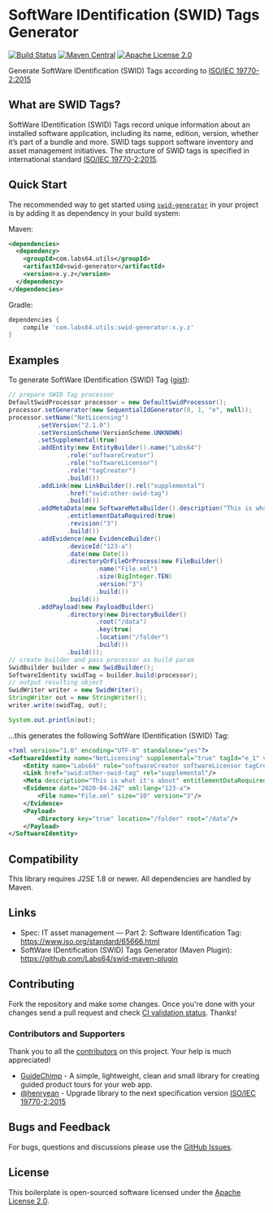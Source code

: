 # SoftWare IDentification (SWID) Tags Generator

[![Build Status](https://travis-ci.org/Labs64/swid-generator.svg)](https://travis-ci.org/Labs64/swid-generator)
[![Maven Central](https://maven-badges.herokuapp.com/maven-central/com.labs64.utils/swid-generator/badge.svg?style=flat)](https://maven-badges.herokuapp.com/maven-central/com.labs64.utils/swid-generator)
[![Apache License 2.0](https://img.shields.io/badge/License-Apache%202.0-blue.svg)](https://github.com/Labs64/GuideChimp/blob/master/LICENSE)

Generate SoftWare IDentification (SWID) Tags according to [ISO/IEC 19770-2:2015](https://www.iso.org/standard/65666.html)

## What are SWID Tags?

SoftWare IDentification (SWID) Tags record unique information about an installed software application, including its name, edition, version, whether it’s part of a bundle and more. SWID tags support software inventory and asset management initiatives. The structure of SWID tags is specified in international standard [ISO/IEC 19770-2:2015](https://www.iso.org/standard/65666.html).

## Quick Start

The recommended way to get started using [`swid-generator`](https://maven-badges.herokuapp.com/maven-central/com.labs64.utils/swid-generator) in your project is by adding it as dependency in your build system:

Maven:
```xml
<dependencies>
  <dependency>
    <groupId>com.labs64.utils</groupId>
    <artifactId>swid-generator</artifactId>
    <version>x.y.z</version>
  </dependency>
</dependencies>
```
Gradle:
```gradle
dependencies {
    compile 'com.labs64.utils:swid-generator:x.y.z'
}
```


## Examples

To generate SoftWare IDentification (SWID) Tag ([gist](https://gist.github.com/henryean/df736f2e044c6222c3784edd02c1b91d)):
```java
// prepare SWID Tag processor
DefaultSwidProcessor processor = new DefaultSwidProcessor();
processor.setGenerator(new SequentialIdGenerator(0, 1, "e", null));
processor.setName("NetLicensing")
        .setVersion("2.1.0")
        .setVersionScheme(VersionScheme.UNKNOWN)
        .setSupplemental(true)
        .addEntity(new EntityBuilder().name("Labs64")
                .role("softwareCreator")
                .role("softwareLicensor")
                .role("tagCreator")
                .build())
        .addLink(new LinkBuilder().rel("supplemental")
                .href("swid:other-swid-tag")
                .build())
        .addMetaData(new SoftwareMetaBuilder().description("This is what it's about")
                .entitlementDataRequired(true)
                .revision("3")
                .build())
        .addEvidence(new EvidenceBuilder()
                .deviceId("123-a")
                .date(new Date())
                .directoryOrFileOrProcess(new FileBuilder()
                        .name("File.xml")
                        .size(BigInteger.TEN)
                        .version("3")
                        .build())
                .build())
        .addPayload(new PayloadBuilder()
                .directory(new DirectoryBuilder()
                        .root("/data")
                        .key(true)
                        .location("/folder")
                        .build())
                .build());
// create builder and pass processor as build param
SwidBuilder builder = new SwidBuilder();
SoftwareIdentity swidTag = builder.build(processor);
// output resulting object
SwidWriter writer = new SwidWriter();
StringWriter out = new StringWriter();
writer.write(swidTag, out);

System.out.println(out);
```

...this generates the following SoftWare IDentification (SWID) Tag:
```xml
<?xml version="1.0" encoding="UTF-8" standalone="yes"?>
<SoftwareIdentity name="NetLicensing" supplemental="true" tagId="e_1" version="2.1.0" versionScheme="unknown" xmlns="http://standards.iso.org/iso/19770/-2/2014-DIS/schema.xsd" xmlns:ns2="http://www.w3.org/2000/09/xmldsig#">
    <Entity name="Labs64" role="softwareCreator softwareLicensor tagCreator"/>
    <Link href="swid:other-swid-tag" rel="supplemental"/>
    <Meta description="This is what it's about" entitlementDataRequired="true" revision="3"/>
    <Evidence date="2020-04-24Z" xml:lang="123-a">
        <File name="File.xml" size="10" version="3"/>
    </Evidence>
    <Payload>
        <Directory key="true" location="/folder" root="/data"/>
    </Payload>
</SoftwareIdentity>
```

## Compatibility

This library requires J2SE 1.8 or newer. All dependencies are handled by Maven.

## Links
- Spec: IT asset management — Part 2: Software Identification Tag: https://www.iso.org/standard/65666.html
- SoftWare IDentification (SWID) Tags Generator (Maven Plugin): https://github.com/Labs64/swid-maven-plugin

## Contributing

Fork the repository and make some changes. Once you're done with your changes send a pull request and check [CI validation status](https://travis-ci.org/github/Labs64/swid-generator/).
Thanks!

### Contributors and Supporters

Thank you to all the [contributors](https://github.com/Labs64/swid-generator/graphs/contributors) on this project. Your help is much appreciated!

- [GuideChimp](https://github.com/Labs64/GuideChimp) - A simple, lightweight, clean and small library for creating guided product tours for your web app.
- [@henryean](https://github.com/henryean) - Upgrade library to the next specification version [ISO/IEC 19770-2:2015](https://www.iso.org/standard/65666.html)


## Bugs and Feedback

For bugs, questions and discussions please use the [GitHub Issues](https://github.com/Labs64/swid-generator/issues).

## License

This boilerplate is open-sourced software licensed under the [Apache License 2.0](LICENSE).
